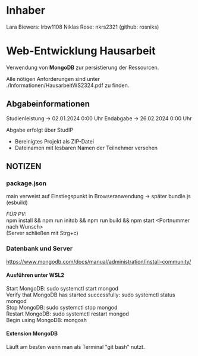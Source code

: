 # Inhaber

Lara Biewers: lrbw1108
Niklas Rose: nkrs2321 (github: rosniks)

# Web-Entwicklung Hausarbeit

Verwendung von **MongoDB** zur persistierung der Ressourcen.

Alle nötigen Anforderungen sind unter ./Informationen/HausarbeitWS2324.pdf zu finden.

## Abgabeinformationen

Studienleistung -> 02.01.2024 0:00 Uhr
Endabgabe -> 26.02.2024 0:00 Uhr

Abgabe erfolgt über StudIP
+ Bereinigtes Projekt als ZIP-Datei
+ Dateinamen mit lesbaren Namen der Teilnehmer versehen

## NOTIZEN

### package.json

main verweist auf Einstiegspunkt in Browseranwendung -> später bundle.js (esbuild)

*FÜR PV:* <br>
npm install && npm run initdb && npm run build && npm start \<Portnummer nach Wunsch\><br>
(Server schließen mit Strg+c)

### Datenbank und Server

https://www.mongodb.com/docs/manual/administration/install-community/

#### Ausführen unter WSL2

Start MongoDB: sudo systemctl start mongod <br>
Verify that MongoDB has started successfully: sudo systemctl status mongod <br>
Stop MongoDB: sudo systemctl stop mongod <br>
Restart MongoDB: sudo systemctl restart mongod <br>
Begin using MongoDB: mongosh <br>

#### Extension MongoDB

Läuft am besten wenn man als Terminal "git bash" nutzt.
